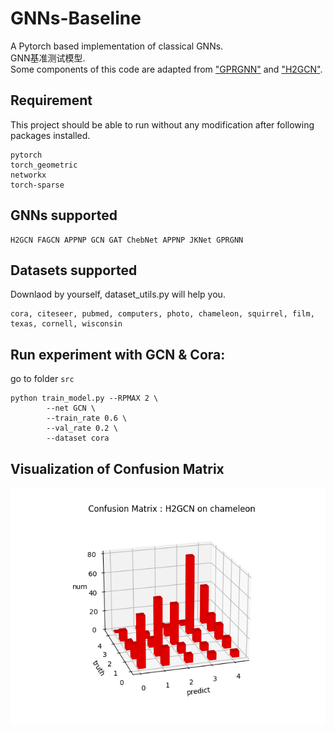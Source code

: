 # GNNs-Baseline
A Pytorch based implementation of classical GNNs.  
GNN基准测试模型.  
Some components of this code are adapted from ["GPRGNN"](https://github.com/jianhao2016/GPRGNN) and ["H2GCN"](https://github.com/GitEventhandler/H2GCN-PyTorch).

## Requirement
This project should be able to run without any modification after following packages installed.  
```
pytorch
torch_geometric
networkx
torch-sparse
```

## GNNs supported
```
H2GCN FAGCN APPNP GCN GAT ChebNet APPNP JKNet GPRGNN
```

## Datasets supported
Downlaod by yourself, dataset_utils.py will help you.
```
cora, citeseer, pubmed, computers, photo, chameleon, squirrel, film, texas, cornell, wisconsin
```

## Run experiment with GCN & Cora:
go to folder `src`
```
python train_model.py --RPMAX 2 \
        --net GCN \
        --train_rate 0.6 \
        --val_rate 0.2 \
        --dataset cora 
```
## Visualization of Confusion Matrix
![](https://github.com/jayeew/GNNs-Baseline/blob/main/pics/H2GCN_chamelon.png)
